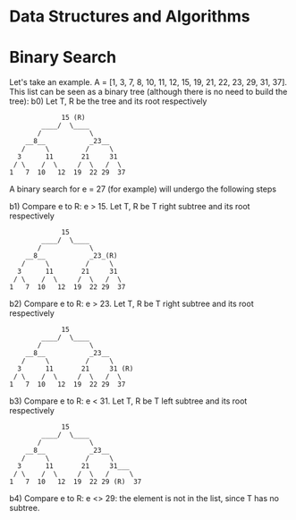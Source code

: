 # Data Structures and Algorithms
# Binary Search
 Let's take an example. A = [1, 3, 7, 8, 10, 11, 12, 15, 19, 21, 22, 23, 29, 31, 37]. 
This list can be seen as a binary tree (although there is no need to build the tree): 
b0) Let T, R be the tree and its root respectively

                 15 (R)
            ____/  \____
           /            \
        __8__           _23__
       /     \         /     \
      3      11       21     31
     / \    /  \     /  \   /  \
    1   7  10   12  19  22 29  37 

A binary search for e = 27 (for example) will undergo the following steps

b1) Compare e to R: e > 15. Let T, R be T right subtree and its root respectively

                 15
            ____/  \____
           /            \
        __8__           _23_(R)
       /     \         /     \
      3      11       21     31
     / \    /  \     /  \   /  \
    1   7  10   12  19  22 29  37
b2) Compare e to R: e > 23. Let T, R be T right subtree and its root respectively

                 15
            ____/  \____
           /            \
        __8__           _23__
       /     \         /     \
      3      11       21     31 (R)
     / \    /  \     /  \   /  \
    1   7  10   12  19  22 29  37
b3) Compare e to R: e < 31. Let T, R be T left subtree and its root respectively

                 15
            ____/  \____
           /            \
        __8__           _23__
       /     \         /     \
      3      11       21     31___
     / \    /  \     /  \   /     \
    1   7  10   12  19  22 29 (R)  37
b4) Compare e to R: e <> 29: the element is not in the list, since T has no subtree.
